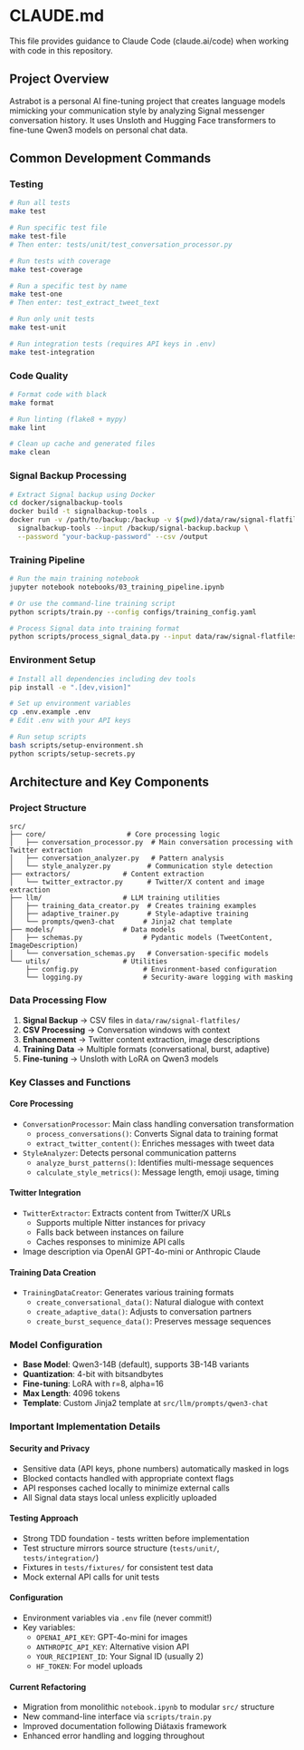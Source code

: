 # CLAUDE.md

This file provides guidance to Claude Code (claude.ai/code) when working with code in this repository.

## Project Overview

Astrabot is a personal AI fine-tuning project that creates language models mimicking your communication style by analyzing Signal messenger conversation history. It uses Unsloth and Hugging Face transformers to fine-tune Qwen3 models on personal chat data.

## Common Development Commands

### Testing
```bash
# Run all tests
make test

# Run specific test file
make test-file
# Then enter: tests/unit/test_conversation_processor.py

# Run tests with coverage
make test-coverage

# Run a specific test by name
make test-one
# Then enter: test_extract_tweet_text

# Run only unit tests
make test-unit

# Run integration tests (requires API keys in .env)
make test-integration
```

### Code Quality
```bash
# Format code with black
make format

# Run linting (flake8 + mypy)
make lint

# Clean up cache and generated files
make clean
```

### Signal Backup Processing
```bash
# Extract Signal backup using Docker
cd docker/signalbackup-tools
docker build -t signalbackup-tools .
docker run -v /path/to/backup:/backup -v $(pwd)/data/raw/signal-flatfiles:/output \
  signalbackup-tools --input /backup/signal-backup.backup \
  --password "your-backup-password" --csv /output
```

### Training Pipeline
```bash
# Run the main training notebook
jupyter notebook notebooks/03_training_pipeline.ipynb

# Or use the command-line training script
python scripts/train.py --config configs/training_config.yaml

# Process Signal data into training format
python scripts/process_signal_data.py --input data/raw/signal-flatfiles --output data/processed
```

### Environment Setup
```bash
# Install all dependencies including dev tools
pip install -e ".[dev,vision]"

# Set up environment variables
cp .env.example .env
# Edit .env with your API keys

# Run setup scripts
bash scripts/setup-environment.sh
python scripts/setup-secrets.py
```

## Architecture and Key Components

### Project Structure
```
src/
├── core/                    # Core processing logic
│   ├── conversation_processor.py  # Main conversation processing with Twitter extraction
│   ├── conversation_analyzer.py   # Pattern analysis
│   └── style_analyzer.py         # Communication style detection
├── extractors/             # Content extraction
│   └── twitter_extractor.py      # Twitter/X content and image extraction
├── llm/                    # LLM training utilities
│   ├── training_data_creator.py  # Creates training examples
│   ├── adaptive_trainer.py       # Style-adaptive training
│   └── prompts/qwen3-chat       # Jinja2 chat template
├── models/                 # Data models
│   ├── schemas.py               # Pydantic models (TweetContent, ImageDescription)
│   └── conversation_schemas.py   # Conversation-specific models
└── utils/                  # Utilities
    ├── config.py                # Environment-based configuration
    └── logging.py               # Security-aware logging with masking
```

### Data Processing Flow
1. **Signal Backup** → CSV files in `data/raw/signal-flatfiles/`
2. **CSV Processing** → Conversation windows with context
3. **Enhancement** → Twitter content extraction, image descriptions
4. **Training Data** → Multiple formats (conversational, burst, adaptive)
5. **Fine-tuning** → Unsloth with LoRA on Qwen3 models

### Key Classes and Functions

#### Core Processing
- `ConversationProcessor`: Main class handling conversation transformation
  - `process_conversations()`: Converts Signal data to training format
  - `extract_twitter_content()`: Enriches messages with tweet data
- `StyleAnalyzer`: Detects personal communication patterns
  - `analyze_burst_patterns()`: Identifies multi-message sequences
  - `calculate_style_metrics()`: Message length, emoji usage, timing

#### Twitter Integration
- `TwitterExtractor`: Extracts content from Twitter/X URLs
  - Supports multiple Nitter instances for privacy
  - Falls back between instances on failure
  - Caches responses to minimize API calls
- Image description via OpenAI GPT-4o-mini or Anthropic Claude

#### Training Data Creation
- `TrainingDataCreator`: Generates various training formats
  - `create_conversational_data()`: Natural dialogue with context
  - `create_adaptive_data()`: Adjusts to conversation partners
  - `create_burst_sequence_data()`: Preserves message sequences

### Model Configuration
- **Base Model**: Qwen3-14B (default), supports 3B-14B variants
- **Quantization**: 4-bit with bitsandbytes
- **Fine-tuning**: LoRA with r=8, alpha=16
- **Max Length**: 4096 tokens
- **Template**: Custom Jinja2 template at `src/llm/prompts/qwen3-chat`

### Important Implementation Details

#### Security and Privacy
- Sensitive data (API keys, phone numbers) automatically masked in logs
- Blocked contacts handled with appropriate context flags
- API responses cached locally to minimize external calls
- All Signal data stays local unless explicitly uploaded

#### Testing Approach
- Strong TDD foundation - tests written before implementation
- Test structure mirrors source structure (`tests/unit/`, `tests/integration/`)
- Fixtures in `tests/fixtures/` for consistent test data
- Mock external API calls for unit tests

#### Configuration
- Environment variables via `.env` file (never commit!)
- Key variables:
  - `OPENAI_API_KEY`: GPT-4o-mini for images
  - `ANTHROPIC_API_KEY`: Alternative vision API
  - `YOUR_RECIPIENT_ID`: Your Signal ID (usually 2)
  - `HF_TOKEN`: For model uploads
  
#### Current Refactoring
- Migration from monolithic `notebook.ipynb` to modular `src/` structure
- New command-line interface via `scripts/train.py`
- Improved documentation following Diátaxis framework
- Enhanced error handling and logging throughout